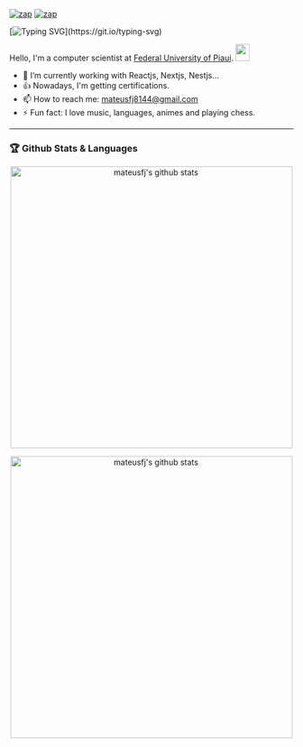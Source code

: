[![zap](https://img.shields.io/badge/Instagram-E4405F?style=for-the-badge&logo=instagram&logoColor=white)](https://www.instagram.com/pedro.ffda/)
[![zap](https://img.shields.io/badge/LinkedIn-0077B5?style=for-the-badge&logo=linkedin&logoColor=white)](https://www.linkedin.com/in/pedroffda/)

[![Typing SVG](https://readme-typing-svg.herokuapp.com?lines=Hi%2C+I'm+happy+because+you+are+here!!!)](https://git.io/typing-svg)

Hello, I'm a computer scientist at [Federal University of Piaui](https://ufpi.br/). <a href="https://www.gautamkrishnar.com/"><img src="https://media.giphy.com/media/hvRJCLFzcasrR4ia7z/giphy.gif" width="25px" height="30px"></a>

- 🍃 I’m currently working with Reactjs, Nextjs, Nestjs...
- 👍 Nowadays, I'm getting certifications.
- 📫 How to reach me: mateusfj8144@gmail.com
- ⚡ Fun fact: I love music, languages, animes and playing chess.

<hr>

### 🏆 Github Stats & Languages

<p align="center">
    <a href="https://github.com/mateusfj">
        <img align="center"
             src="https://github-readme-stats.vercel.app/api?username=MateusFJ&show_icons=true&include_all_commits=true&theme=dark&hide_border=true&count_private=true&ring_color=pink"
             alt="mateusfj's github stats" width="500"/>
    </a> 
</p>

<p align="center">
    <a href="https://github.com/mateusfj">
        <img align="center"
             src="https://wakatime.com/share/@mateusfj/ff37a97d-6db1-42cd-81da-032fc83d651d.png"
             alt="mateusfj's github stats" width="500"/>
    </a> 
</p>
